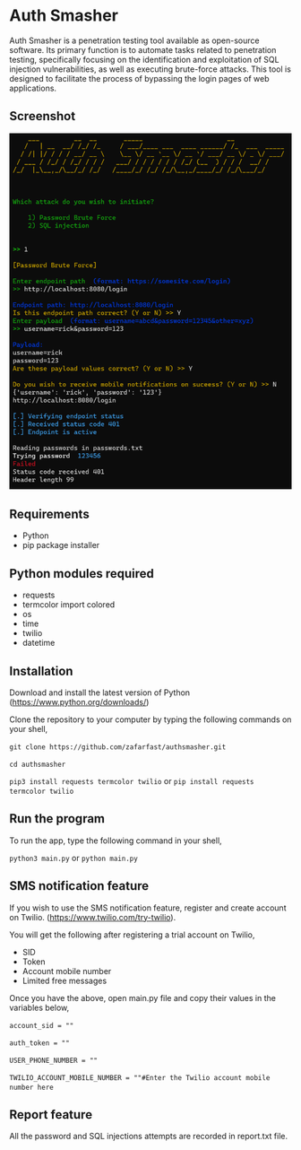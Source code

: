# Auth Smasher

Auth Smasher is a penetration testing tool available as open-source software. Its primary function is to automate tasks related to penetration testing, specifically focusing on the identification and exploitation of SQL injection vulnerabilities, as well as executing brute-force attacks. This tool is designed to facilitate the process of bypassing the login pages of web applications.

## Screenshot

![authsmasher-banner](/images/screenshot.png)

## Requirements

* Python
* pip package installer

## Python modules required

* requests
* termcolor import colored
* os
* time
* twilio
* datetime

## Installation

Download and install the latest version of Python (https://www.python.org/downloads/)

Clone the repository to your computer by typing the following commands on your shell,

`git clone https://github.com/zafarfast/authsmasher.git`

`cd authsmasher`

`pip3 install requests termcolor twilio` or `pip install requests termcolor twilio`

## Run the program

To run the app, type the following command in your shell,

`python3 main.py` or `python main.py`

## SMS notification feature

If you wish to use the SMS notification feature, register and create account on Twilio. (https://www.twilio.com/try-twilio). 

You will get the following after registering a trial account on Twilio,

* SID
* Token
* Account mobile number
* Limited free messages

Once you have the above, open main.py file and copy their values in the variables below,

`account_sid = "" `

`auth_token = "" `

`USER_PHONE_NUMBER = ""`

`TWILIO_ACCOUNT_MOBILE_NUMBER = ""#Enter the Twilio account mobile number here`

## Report feature

All the password and SQL injections attempts are recorded in report.txt file.
